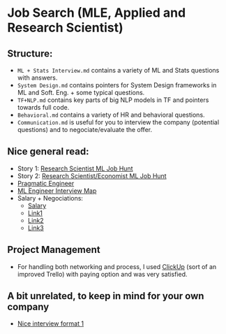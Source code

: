 # Job Search (MLE, Applied and Research Scientist)

## Structure:
* ```ML + Stats Interview.md``` contains a variety of ML and Stats questions with answers. 
* ```System Design.md``` contains pointers for System Design frameworks in ML and Soft. Eng. + some typical questions.
* ```TF+NLP.md``` contains key parts of big NLP models in TF and pointers towards full code.
* ```Behavioral.md``` contains a variety of HR and behavioral questions.
* ```Communication.md``` is useful for you to interview the company (potential questions) and to negociate/evaluate the offer.

## Nice general read:

* Story 1: [Research Scientist ML Job Hunt](https://generalizederror.github.io/My-Machine-Learning-Research-Jobhunt/)
* Story 2: [Research Scientist/Economist ML Job Hunt](https://scarlet-chen.medium.com/tech-industry-jobs-for-econ-phds-54a276dda80b)
* [Pragmatic Engineer](https://blog.pragmaticengineer.com)
* [ML Engineer Interview Map](https://medium.com/attenchen-to-detail/ml-engineer-interview-guide-16e5aad9072b)
* Salary + Negociations:
  * [Salary](https://www.levels.fyi/?compare=Google,Facebook,Salesforce&track=Software%20Engineer)
  * [Link1](https://www.kalzumeus.com/2012/01/23/salary-negotiation/)
  * [Link2](https://www.freecodecamp.org/news/ten-rules-for-negotiating-a-job-offer-ee17cccbdab6)
  * [Link3](https://www.freecodecamp.org/news/how-not-to-bomb-your-offer-negotiation-c46bb9bc7dea)
  
 ## Project Management
 
 * For handling both networking and process, I used [ClickUp](https://clickup.com) (sort of an improved Trello) with paying option and was very satisfied.
  
## A bit unrelated, to keep in mind for your own company
* [Nice interview format 1](https://generallyintelligent.ai/blog/2022-01-20-our-hiring-process/)


